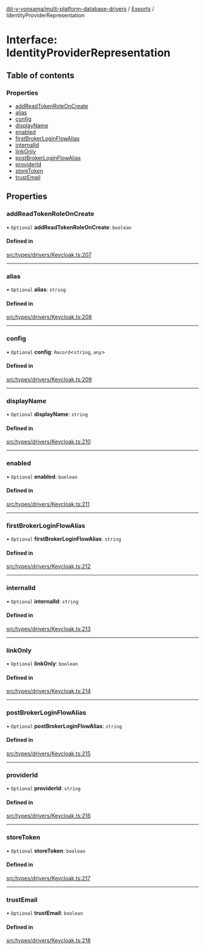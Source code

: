 [@l-v-yonsama/multi-platform-database-drivers](../README.md) / [Exports](../modules.md) / IdentityProviderRepresentation

# Interface: IdentityProviderRepresentation

## Table of contents

### Properties

- [addReadTokenRoleOnCreate](IdentityProviderRepresentation.md#addreadtokenroleoncreate)
- [alias](IdentityProviderRepresentation.md#alias)
- [config](IdentityProviderRepresentation.md#config)
- [displayName](IdentityProviderRepresentation.md#displayname)
- [enabled](IdentityProviderRepresentation.md#enabled)
- [firstBrokerLoginFlowAlias](IdentityProviderRepresentation.md#firstbrokerloginflowalias)
- [internalId](IdentityProviderRepresentation.md#internalid)
- [linkOnly](IdentityProviderRepresentation.md#linkonly)
- [postBrokerLoginFlowAlias](IdentityProviderRepresentation.md#postbrokerloginflowalias)
- [providerId](IdentityProviderRepresentation.md#providerid)
- [storeToken](IdentityProviderRepresentation.md#storetoken)
- [trustEmail](IdentityProviderRepresentation.md#trustemail)

## Properties

### addReadTokenRoleOnCreate

• `Optional` **addReadTokenRoleOnCreate**: `boolean`

#### Defined in

[src/types/drivers/Keycloak.ts:207](https://github.com/l-v-yonsama/db-drivers/blob/2dbc968/src/types/drivers/Keycloak.ts#L207)

___

### alias

• `Optional` **alias**: `string`

#### Defined in

[src/types/drivers/Keycloak.ts:208](https://github.com/l-v-yonsama/db-drivers/blob/2dbc968/src/types/drivers/Keycloak.ts#L208)

___

### config

• `Optional` **config**: `Record`<`string`, `any`\>

#### Defined in

[src/types/drivers/Keycloak.ts:209](https://github.com/l-v-yonsama/db-drivers/blob/2dbc968/src/types/drivers/Keycloak.ts#L209)

___

### displayName

• `Optional` **displayName**: `string`

#### Defined in

[src/types/drivers/Keycloak.ts:210](https://github.com/l-v-yonsama/db-drivers/blob/2dbc968/src/types/drivers/Keycloak.ts#L210)

___

### enabled

• `Optional` **enabled**: `boolean`

#### Defined in

[src/types/drivers/Keycloak.ts:211](https://github.com/l-v-yonsama/db-drivers/blob/2dbc968/src/types/drivers/Keycloak.ts#L211)

___

### firstBrokerLoginFlowAlias

• `Optional` **firstBrokerLoginFlowAlias**: `string`

#### Defined in

[src/types/drivers/Keycloak.ts:212](https://github.com/l-v-yonsama/db-drivers/blob/2dbc968/src/types/drivers/Keycloak.ts#L212)

___

### internalId

• `Optional` **internalId**: `string`

#### Defined in

[src/types/drivers/Keycloak.ts:213](https://github.com/l-v-yonsama/db-drivers/blob/2dbc968/src/types/drivers/Keycloak.ts#L213)

___

### linkOnly

• `Optional` **linkOnly**: `boolean`

#### Defined in

[src/types/drivers/Keycloak.ts:214](https://github.com/l-v-yonsama/db-drivers/blob/2dbc968/src/types/drivers/Keycloak.ts#L214)

___

### postBrokerLoginFlowAlias

• `Optional` **postBrokerLoginFlowAlias**: `string`

#### Defined in

[src/types/drivers/Keycloak.ts:215](https://github.com/l-v-yonsama/db-drivers/blob/2dbc968/src/types/drivers/Keycloak.ts#L215)

___

### providerId

• `Optional` **providerId**: `string`

#### Defined in

[src/types/drivers/Keycloak.ts:216](https://github.com/l-v-yonsama/db-drivers/blob/2dbc968/src/types/drivers/Keycloak.ts#L216)

___

### storeToken

• `Optional` **storeToken**: `boolean`

#### Defined in

[src/types/drivers/Keycloak.ts:217](https://github.com/l-v-yonsama/db-drivers/blob/2dbc968/src/types/drivers/Keycloak.ts#L217)

___

### trustEmail

• `Optional` **trustEmail**: `boolean`

#### Defined in

[src/types/drivers/Keycloak.ts:218](https://github.com/l-v-yonsama/db-drivers/blob/2dbc968/src/types/drivers/Keycloak.ts#L218)
